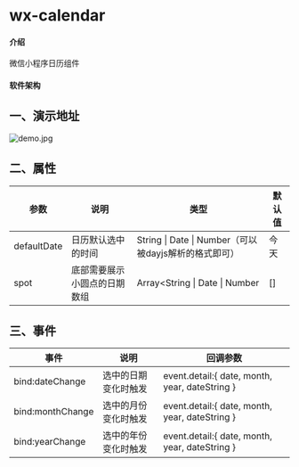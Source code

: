 # wx-calendar

#### 介绍
微信小程序日历组件

#### 软件架构
## 一、演示地址
![demo.jpg](https://gitee.com/GaoWeiQiang1996/wx-calendar/raw/master/demo.jpg)
## 二、属性
|参数|说明|类型|默认值|
|--|--|--|--|
|defaultDate|日历默认选中的时间|String \| Date \| Number（可以被dayjs解析的格式即可）|今天|
|spot|底部需要展示小圆点的日期数组|Array<String \| Date \| Number|[]|

## 三、事件
|事件|说明|回调参数|
|--|--|--|
|bind:dateChange|选中的日期变化时触发|event.detail:{ date, month, year, dateString }|
|bind:monthChange|选中的月份变化时触发|event.detail:{ date, month, year, dateString }|
|bind:yearChange|选中的年份变化时触发|event.detail:{ date, month, year, dateString }|